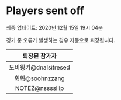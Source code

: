# Players sent off
최종 업데이트: 2020년 12월 15일 19시 04분


경기 중 오류가 발생하는 경우 자동으로 퇴장됩니다.


| 퇴장된 참가자 |
|:---:|
| 도비윙키@dnalsitresed |
| 휙휙@soohnzzang |
| NOTEZ@nsssslllp |